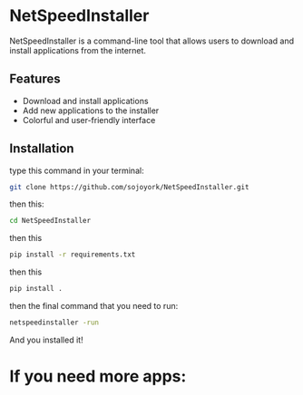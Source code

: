# NetSpeedInstaller
NetSpeedInstaller is a command-line tool that allows users to download and install applications from the internet. 

## Features
- Download and install applications
- Add new applications to the installer
- Colorful and user-friendly interface

## Installation
type this command in your terminal:
```sh
git clone https://github.com/sojoyork/NetSpeedInstaller.git
```
then this:
```sh
cd NetSpeedInstaller
```
then this
```sh
pip install -r requirements.txt
```
then this
```sh
pip install .
```
then the final command that you need to run:
```sh
netspeedinstaller -run
```
And you installed it!

# If you need more apps:

